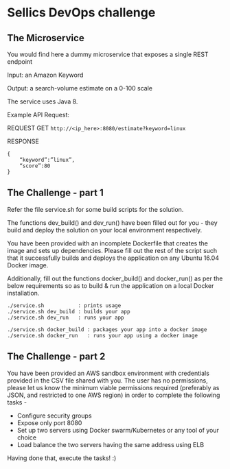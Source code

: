# Sellics DevOps challenge


## The Microservice

You would find here a dummy microservice that exposes a single REST endpoint

Input: an Amazon Keyword

Output: a search-volume estimate on a 0-100 scale

The service uses Java 8.

Example API Request:

REQUEST GET ```http://<ip_here>:8080/estimate?keyword=linux```

RESPONSE
```
{
	“keyword”:”linux”,
	“score”:80
}
```

## The Challenge - part 1

Refer the file service.sh for some build scripts for the solution.

The functions dev_build() and dev_run() have been filled out for you - they build and deploy the solution on your local environment respectively.

You have been provided with an incomplete Dockerfile that creates the image and sets up dependencies. Please fill out the rest of the script such that it successfully builds and deploys the application on any Ubuntu 16.04 Docker image.

Additionally, fill out the functions docker_build() and docker_run() as per the below requirements so as to build & run the application on a local Docker installation.

```
./service.sh           : prints usage
./service.sh dev_build : builds your app
./service.sh dev_run   : runs your app

./service.sh docker_build : packages your app into a docker image
./service.sh docker_run   : runs your app using a docker image
```

## The Challenge - part 2


You have been provided an AWS sandbox environment with credentials provided in the CSV file shared with you. The user has no permissions, please let us know the minimum viable permissions required (preferably as JSON, and restricted to one AWS region) in order to complete the following tasks -


- Configure security groups 
- Expose only port 8080 
- Set up two servers using Docker swarm/Kubernetes or any tool of your choice 
- Load balance the two servers having the same address using ELB


Having done that, execute the tasks! :)
